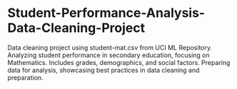 # Student-Performance-Analysis-Data-Cleaning-Project
Data cleaning project using student-mat.csv from UCI ML Repository. Analyzing student performance in secondary education, focusing on Mathematics. Includes grades, demographics, and social factors. Preparing data for analysis, showcasing best practices in data cleaning and preparation.
